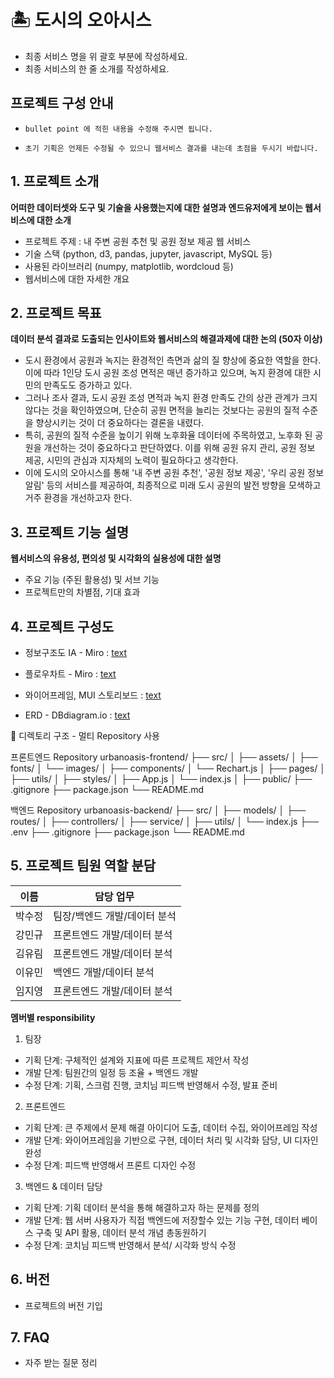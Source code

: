 # 🏝️ 도시의 오아시스

- 최종 서비스 명을 위 괄호 부분에 작성하세요.
- 최종 서비스의 한 줄 소개를 작성하세요.

## 프로젝트 구성 안내

- `bullet point 에 적힌 내용을 수정해 주시면 됩니다.`

- `초기 기획은 언제든 수정될 수 있으니 웹서비스 결과를 내는데 초점을 두시기 바랍니다.`

## 1. 프로젝트 소개

**어떠한 데이터셋와 도구 및 기술을 사용했는지에 대한 설명과 엔드유저에게 보이는 웹서비스에 대한 소개**

- 프로젝트 주제 : 내 주변 공원 추천 및 공원 정보 제공 웹 서비스
- 기술 스택 (python, d3, pandas, jupyter, javascript, MySQL 등)
- 사용된 라이브러리 (numpy, matplotlib, wordcloud 등)
- 웹서비스에 대한 자세한 개요

## 2. 프로젝트 목표

**데이터 분석 결과로 도출되는 인사이트와 웹서비스의 해결과제에 대한 논의 (50자 이상)**

- 도시 환경에서 공원과 녹지는 환경적인 측면과 삶의 질 향상에 중요한 역할을 한다. 이에 따라 1인당 도시 공원 조성 면적은 매년 증가하고 있으며, 녹지 환경에 대한 시민의 만족도도 증가하고 있다.
- 그러나 조사 결과, 도시 공원 조성 면적과 녹지 환경 만족도 간의 상관 관계가 크지 않다는 것을 확인하였으며, 단순히 공원 면적을 늘리는 것보다는 공원의 질적 수준을 향상시키는 것이 더 중요하다는 결론을 내렸다.
- 특히, 공원의 질적 수준을 높이기 위해 노후화율 데이터에 주목하였고, 노후화 된 공원을 개선하는 것이 중요하다고 판단하였다. 이를 위해 공원 유지 관리, 공원 정보 제공, 시민의 관심과 지자체의 노력이 필요하다고 생각한다.
- 이에 도시의 오아시스를 통해 '내 주변 공원 추천', '공원 정보 제공', '우리 공원 정보 알림' 등의 서비스를 제공하여, 최종적으로 미래 도시 공원의 발전 방향을 모색하고 거주 환경을 개선하고자 한다.

## 3. 프로젝트 기능 설명

**웹서비스의 유용성, 편의성 및 시각화의 실용성에 대한 설명**

- 주요 기능 (주된 활용성) 및 서브 기능
- 프로젝트만의 차별점, 기대 효과

## 4. 프로젝트 구성도

- 정보구조도 IA - Miro : [text](https://miro.com/app/board/uXjVKAL3YyE=/)

- 플로우차트 - Miro : [text](https://miro.com/app/board/uXjVKAL3YyE=/)

- 와이어프레임, MUI 스토리보드 : [text](https://www.figma.com/design/tqFBrGlnXRdnhCFwTdb2um/%EB%8F%84%EC%8B%9C%EC%9D%98-%EC%98%A4%EC%95%84%EC%8B%9C%EC%8A%A4-MUI?node-id=6036-164056&t=onlwaffESaDChIxb-0)

- ERD - DBdiagram.io : [text](https://dbdiagram.io/d/666047fb8f6e135d4a5a1d5f)

📁 디렉토리 구조 - 멀티 Repository 사용

프론트엔드 Repository
urbanoasis-frontend/
├── src/
│ ├── assets/
│ ├── fonts/
│ └── images/
│ ├── components/
│ └── Rechart.js
│ ├── pages/
│ ├── utils/
│ ├── styles/
│ ├── App.js
│ └── index.js
│
├── public/
├── .gitignore
├── package.json
└── README.md

백엔드 Repository
urbanoasis-backend/
├── src/
│ ├── models/
│ ├── routes/
│ ├── controllers/
│ ├── service/
│ ├── utils/
│ └── index.js
├── .env
├── .gitignore
├── package.json
└── README.md

## 5. 프로젝트 팀원 역할 분담

| 이름   | 담당 업무                    |
| ------ | ---------------------------- |
| 박수정 | 팀장/백엔드 개발/데이터 분석 |
| 강민규 | 프론트엔드 개발/데이터 분석  |
| 김유림 | 프론트엔드 개발/데이터 분석  |
| 이유민 | 백엔드 개발/데이터 분석      |
| 임지영 | 프론트엔드 개발/데이터 분석  |

**멤버별 responsibility**

1. 팀장

- 기획 단계: 구체적인 설계와 지표에 따른 프로젝트 제안서 작성
- 개발 단계: 팀원간의 일정 등 조율 + 백엔드 개발
- 수정 단계: 기획, 스크럼 진행, 코치님 피드백 반영해서 수정, 발표 준비

2. 프론트엔드

- 기획 단계: 큰 주제에서 문제 해결 아이디어 도출, 데이터 수집, 와이어프레임 작성
- 개발 단계: 와이어프레임을 기반으로 구현, 데이터 처리 및 시각화 담당, UI 디자인 완성
- 수정 단계: 피드백 반영해서 프론트 디자인 수정

3.  백엔드 & 데이터 담당

- 기획 단계: 기획 데이터 분석을 통해 해결하고자 하는 문제를 정의
- 개발 단계: 웹 서버 사용자가 직접 백엔드에 저장할수 있는 기능 구현, 데이터 베이스 구축 및 API 활용, 데이터 분석 개념 총동원하기
- 수정 단계: 코치님 피드백 반영해서 분석/ 시각화 방식 수정

## 6. 버전

- 프로젝트의 버전 기입

## 7. FAQ

- 자주 받는 질문 정리
